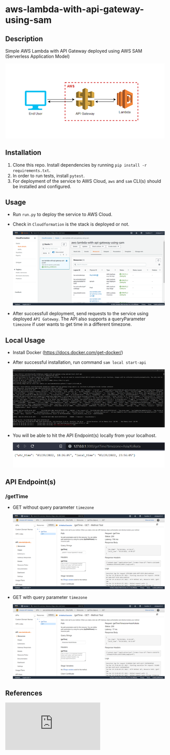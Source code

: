 # aws-lambda-with-api-gateway-using-sam

## Description

Simple AWS Lambda with API Gateway deployed using AWS SAM (Serverless Application Model)

   ![FLOW_DIAGRAM GET](./docs/images/Flow_Diagram.png?raw=true)

## Installation

1. Clone this repo. Install dependencies by running `pip install -r requirements.txt`.
2. In order to run tests, install `pytest`.
3. For deployment of the service to AWS Cloud, `aws` and `sam` CLI(s) should be installed and configured.

## Usage

- Run `run.py` to deploy the service to AWS Cloud.

- Check in `Cloudformation` is the stack is deployed or not.

  ![CFN GET](./docs/images/CFN.png?raw=true)

- After successfull deployment, send requests to the service using deployed `API Gateway`.
  The API also supports a queryParameter `timezone` if user wants to get time in a different timezone.

## Local Usage
- Install Docker (https://docs.docker.com/get-docker/)
- After successful installation, run command `sam local start-api`

  ![sam_local](./docs/images/sam_api_local.png?raw=true)

- You will be able to hit the API Endpoint(s) locally from your localhost.
  
  ![localhost_api](./docs/images/getTime_local.png?raw=true)

## API Endpoint(s)

### /getTime
 - GET without query parameter `timezone`

   ![getTime_without_param GET](./docs/images/getTime_without_param.png?raw=true)

 - GET with query parameter `timezone`

   ![getTime_with_param GET](./docs/images/getTime_with_param.png?raw=true)


## References
![Running API Gateway Locally](https://docs.aws.amazon.com/serverless-application-model/latest/developerguide/serverless-sam-cli-using-start-api.html)
